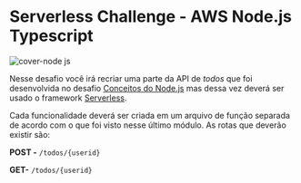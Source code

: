 # Serverless Challenge - AWS Node.js Typescript

![cover-node js](https://user-images.githubusercontent.com/102544229/234567052-963ad0c1-23e9-4c57-b32c-3ae929697115.png)

Nesse desafio você irá recriar uma parte da API de *todos* que foi desenvolvida no desafio [Conceitos do Node.js](https://www.notion.so/Desafio-01-Conceitos-do-Node-js-59ccb235aecd43a6a06bf09a24e7ede8) mas dessa vez deverá ser usado o framework [Serverless](https://www.serverless.com/).

Cada funcionalidade deverá ser criada em um arquivo de função separada de acordo com o que foi visto nesse último módulo.
As rotas que deverão existir são:

**POST -** `/todos/{userid}`

**GET-** `/todos/{userid}`

